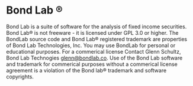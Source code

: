 Bond Lab ®
=======

Bond Lab is a suite of software for the analysis of fixed income securities. Bond Lab® is not freeware - it is licensed under GPL 3.0 or higher.  The BondLab source code and Bond Lab® registered trademark are properties of Bond Lab Technologies, Inc.  You may use BondLab for personal or educational purposes.  For a commerical license Contact Glenn Schultz, Bond Lab Technogies glenn@bondlab.co. Use of the Bond Lab software and trademark for commerical purposes without a commerical license agreement is a violation of the Bond lab® trademark and software copyrights.
